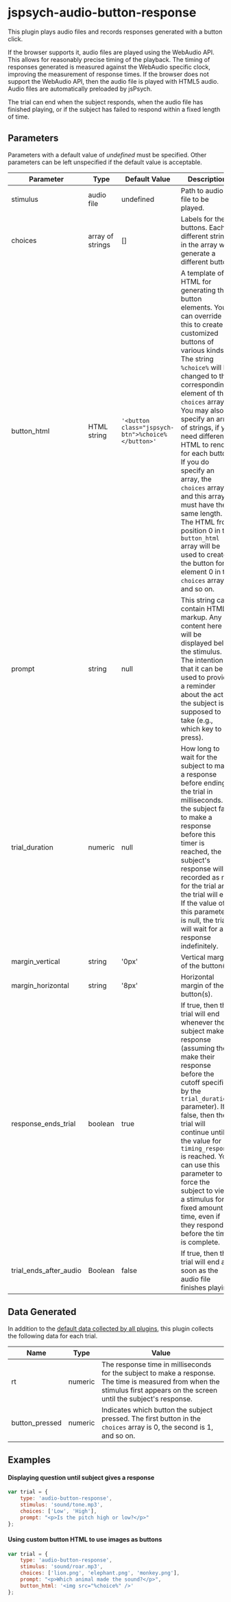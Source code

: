 # jspsych-audio-button-response

This plugin plays audio files and records responses generated with a button click.

If the browser supports it, audio files are played using the WebAudio API. This allows for reasonably precise timing of the playback. The timing of responses generated is measured against the WebAudio specific clock, improving the measurement of response times. If the browser does not support the WebAudio API, then the audio file is played with HTML5 audio. Audio files are automatically preloaded by jsPsych.

The trial can end when the subject responds, when the audio file has finished playing, or if the subject has failed to respond within a fixed length of time.

## Parameters

Parameters with a default value of *undefined* must be specified. Other parameters can be left unspecified if the default value is acceptable.

Parameter | Type | Default Value | Description
----------|------|---------------|------------
stimulus | audio file | undefined | Path to audio file to be played.
choices | array of strings | [] | Labels for the buttons. Each different string in the array will generate a different button.
button_html | HTML string | `'<button class="jspsych-btn">%choice%</button>'` | A template of HTML for generating the button elements. You can override this to create customized buttons of various kinds. The string `%choice%` will be changed to the corresponding element of the `choices` array. You may also specify an array of strings, if you need different HTML to render for each button. If you do specify an array, the `choices` array and this array must have the same length. The HTML from position 0 in the `button_html` array will be used to create the button for element 0 in the `choices` array, and so on.
prompt | string | null | This string can contain HTML markup. Any content here will be displayed below the stimulus. The intention is that it can be used to provide a reminder about the action the subject is supposed to take (e.g., which key to press).
trial_duration | numeric | null | How long to wait for the subject to make a response before ending the trial in milliseconds. If the subject fails to make a response before this timer is reached, the subject's response will be recorded as null for the trial and the trial will end. If the value of this parameter is null, the trial will wait for a response indefinitely.
margin_vertical | string | '0px' | Vertical margin of the button(s).
margin_horizontal | string | '8px' | Horizontal margin of the button(s).
response_ends_trial | boolean | true | If true, then the trial will end whenever the subject makes a response (assuming they make their response before the cutoff specified by the `trial_duration` parameter). If false, then the trial will continue until the value for `timing_response` is reached. You can use this parameter to force the subject to view a stimulus for a fixed amount of time, even if they respond before the time is complete.
trial_ends_after_audio | Boolean | false | If true, then the trial will end as soon as the audio file finishes playing.

## Data Generated

In addition to the [default data collected by all plugins](overview#datacollectedbyplugins), this plugin collects the following data for each trial.

Name | Type | Value
-----|------|------
rt | numeric | The response time in milliseconds for the subject to make a response. The time is measured from when the stimulus first appears on the screen until the subject's response.
button_pressed | numeric | Indicates which button the subject pressed. The first button in the `choices` array is 0, the second is 1, and so on.

## Examples

#### Displaying question until subject gives a response

```javascript
var trial = {
	type: 'audio-button-response',
	stimulus: 'sound/tone.mp3',
	choices: ['Low', 'High'],
	prompt: "<p>Is the pitch high or low?</p>"
};
```

#### Using custom button HTML to use images as buttons

```javascript
var trial = {
	type: 'audio-button-response',
	stimulus: 'sound/roar.mp3',
	choices: ['lion.png', 'elephant.png', 'monkey.png'],
	prompt: "<p>Which animal made the sound?</p>",
	button_html: '<img src="%choice%" />'
};
```
